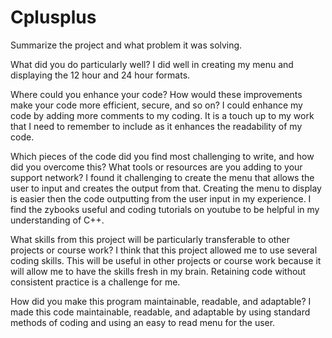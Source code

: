 # Cplusplus
Summarize the project and what problem it was solving.

What did you do particularly well?
I did well in creating my menu and displaying the 12 hour and 24 hour formats.

Where could you enhance your code? How would these improvements make your code more efficient, secure, and so on?
I could enhance my code by adding more comments to my coding. It is a touch up to my work that I need to remember to include as it enhances the readability of my code.

Which pieces of the code did you find most challenging to write, and how did you overcome this? What tools or resources are you adding to your support network?
I found it challenging to create the menu that allows the user to input and creates the output from that. Creating the menu to display is easier then the code outputting from the user input in my experience. I find the zybooks useful and coding tutorials on youtube to be helpful in my understanding of C++.

What skills from this project will be particularly transferable to other projects or course work?
I think that this project allowed me to use several coding skills. This will be useful in other projects or course work because it will allow me to have the skills fresh in my brain. Retaining code without consistent practice is a challenge for me. 

How did you make this program maintainable, readable, and adaptable?
I made this code maintainable, readable, and adaptable by using standard methods of coding and using an easy to read menu for the user.
